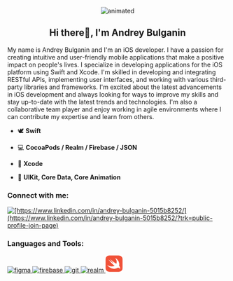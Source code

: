 
<p align="center">
  <img src="https://media.giphy.com/media/1GEATImIxEXVR79Dhk/giphy.gif" width="25%" height="25%" alt="animated" />
</p>
<h2 align="center">Hi there👋, I'm Andrey Bulganin</h2>
<h8 align="center">My name is Andrey Bulganin and I'm an iOS developer. I have a passion for creating intuitive and user-friendly mobile applications that make a positive impact on people's lives. I specialize in developing applications for the iOS platform using Swift and Xcode. I'm skilled in developing and integrating RESTful APIs, implementing user interfaces, and working with various third-party libraries and frameworks. I'm excited about the latest advancements in iOS development and always looking for ways to improve my skills and stay up-to-date with the latest trends and technologies. I'm also a collaborative team player and enjoy working in agile environments where I can contribute my expertise and learn from others.</h8>


- 🕊️ **Swift**

- 💻 **CocoaPods / Realm / Firebase / JSON**

- 🔨 **Xcode**

- 📱 **UIKit, Core Data, Core Animation**

<h3 align="left">Connect with me:</h3>
<p align="left">
<a href="https://linkedin.com/in/https://www.linkedin.com/in/andrey-bulganin-5015b8252/" target="blank"><img align="center" src="https://raw.githubusercontent.com/rahuldkjain/github-profile-readme-generator/master/src/images/icons/Social/linked-in-alt.svg" alt="[https://www.linkedin.com/in/andrey-bulganin-5015b8252/](https://www.linkedin.com/in/andrey-bulganin-5015b8252/?trk=public-profile-join-page)" height="30" width="40" /></a>
</p>

<h3 align="left">Languages and Tools:</h3>
<p align="left"> <a href="https://www.figma.com/" target="_blank" rel="noreferrer"> <img src="https://www.vectorlogo.zone/logos/figma/figma-icon.svg" alt="figma" width="40" height="40"/> </a> <a href="https://firebase.google.com/" target="_blank" rel="noreferrer"> <img src="https://www.vectorlogo.zone/logos/firebase/firebase-icon.svg" alt="firebase" width="40" height="40"/> </a> <a href="https://git-scm.com/" target="_blank" rel="noreferrer"> <img src="https://www.vectorlogo.zone/logos/git-scm/git-scm-icon.svg" alt="git" width="40" height="40"/> </a> <a href="https://realm.io/" target="_blank" rel="noreferrer"> <img src="https://raw.githubusercontent.com/bestofjs/bestofjs-webui/8665e8c267a0215f3159df28b33c365198101df5/public/logos/realm.svg" alt="realm" width="40" height="40"/> </a> <a href="https://developer.apple.com/swift/" target="_blank" rel="noreferrer"> <img src="https://raw.githubusercontent.com/devicons/devicon/master/icons/swift/swift-original.svg" alt="swift" width="40" height="40"/> </a> </p>
